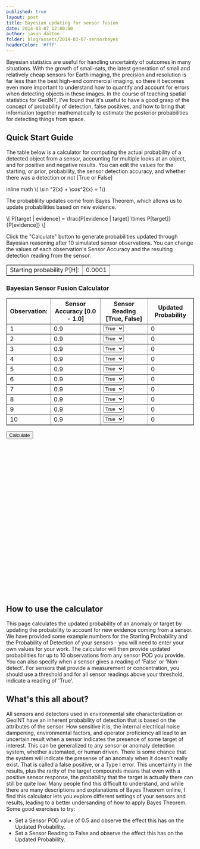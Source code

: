 ```yaml
---
published: true
layout: post
title: Bayesian updating for sensor fusion
date: 2014-03-07 12:00:00
author: jason_dalton
folder: blog/assets/2014-03-07-sensorbayes
headerColor: '#fff'
---
```


Bayesian statistics are useful for handling uncertainty of outcomes in many situations. With the growth of small-sats, the latest generation of small and relatively cheap sensors for Earth imaging, the precision <!--more-->and resolution is far less than the best high-end commercial imaging, so there it becomes even more important to understand how to quantify and account for errors when detecting objects in these images. In the course of teaching spatial statistics for GeoINT, I've found that it's useful to have a good grasp of the concept of probability of detection, false positives, and how to bring that information together mathematically to estimate the posterior probabilities for detecting things from space.  

## Quick Start Guide

The table below is a calculator for computing the actual probability of a detected object from a sensor, accounting for multiple looks at an object, and for positive and negative results.  You can edit the values for the starting, or prior, probability, the sensor detection accuracy, and whether there was a detection or not [True or False]

inline math \\( \sin ^2{x} + \cos^2{x} = 1\\)

The probablility updates come from Bayes Theorem, which allows us to update probabilities based on new evidence.

\\[  P\[target | evidence\] = \frac{P\[evidence | target\] \times P\[target\]}{P\[evidence\]}
\\]


Click the "Calculate" button to generate probabilities updated through Bayesian reasoning after 10 simulated sensor observations. You can change the values of each observation's Sensor Accuracy and the resulting detection reading from the sensor.
<html>
<script type="text/javascript" src="//www.google.com/jsapi"></script>
    <script type="text/javascript"
            src="http://cdn.mathjax.org/mathjax/latest/MathJax.js?config=TeX-AMS-MML_HTMLorMML">
    </script>
<table id="assumptions" border="1">
<tr>
<td>Starting probability P[H]:</td>
<td contentEditable="true">0.0001</td>
</tr>
</table>

<h3>Bayesian Sensor Fusion Calculator</h3>

<table id="dataTable" border="1">
<tr>
<th>Observation:</th>
<th>Sensor Accuracy [0.0 - 1.0]</th>
<th>Sensor Reading [True, False]</th>
<th>Updated Probability</th>
</tr>
<tr>
<td>1</td>
<td contentEditable="true" min="0.0" max="1.0">0.9</td>
<td>
<select>
  <option value="True">True</option>
  <option value="False">False</option>
</select>
</td>
<td>0</td>
</tr>
<tr>
<td>2</td>
<td contentEditable="true">0.9</td>
<td>
<select>
  <option value="True">True</option>
  <option value="False">False</option>
</select>
</td>
<td>0</td>
</tr>
<tr>
<td>3</td>
<td contentEditable="true">0.9</td>
<td>
<select>
  <option value="True">True</option>
  <option value="False">False</option>
</select>
</td>
<td>0</td>
</tr>
<tr>
<td>4</td>
<td contentEditable="true">0.9</td>
<td>
<select>
  <option value="True">True</option>
  <option value="False">False</option>
</select>
</td>
<td>0</td>
</tr>
<tr>
<td>5</td>
<td contentEditable="true">0.9</td>
<td>
<select>
  <option value="True">True</option>
  <option value="False">False</option>
</select>
</td>
<td>0</td>
</tr>
<tr>
<td>6</td>
<td contentEditable="true">0.9</td>
<td>
<select>
  <option value="True">True</option>
  <option value="False">False</option>
</select>
</td>
<td>0</td>
</tr>
<tr>
<td>7</td>
<td contentEditable="true">0.9</td>
<td>
<select>
  <option value="True">True</option>
  <option value="False">False</option>
</select>
</td>
<td>0</td>
</tr>
<tr>
<td >8</td>
<td contentEditable="true">0.9</td>
<td>
<select>
  <option value="True">True</option>
  <option value="False">False</option>
</select>
</td>
<td>0</td>
</tr>
<tr>
<td>9</td>
<td contentEditable="true">0.9</td>
<td>
<select>
  <option value="True">True</option>
  <option value="False">False</option>
</select>
</td>
<td>0</td>
</tr>
<tr>
<td>10</td>
<td contentEditable="true">0.9</td>
<td>
<select>
  <option value="True">True</option>
  <option value="False">False</option>
</select>
</td>
<td>0</td>
</tr>
</table>

<form>
<input type="button" onclick="bayesUpdates()" value="Calculate">
</form>

<div id="visualization" style="width: 600px; height: 400px;"></div>
</html>

## How to use the calculator

This page calculates the updated probability of an anomaly or target by updating the probability to account for new evidence coming from a sensor. We have provided some example numbers for the Starting Probability and the Probability of Detection of your sensors - you will need to enter your own values for your work. The calculator will then provide updated probabilities for up to 10 observations from any sensor POD you provide. You can also specify when a sensor gives a reading of 'False' or 'Non-detect'. For sensors that provide a measurement or concentration, you should use a threshold and for all sensor readings above your threshold, indicate a reading of 'True'.

<html>

<script>
      google.load('visualization', '1', {packages: ['corechart']});


function bayesUpdates(){
var P=document.getElementById('assumptions').rows[0].cells[1].innerHTML;
var x=document.getElementById('dataTable');

  for (var i=1;i<11;i++){
    var reading = x.rows[i].cells[2].children[0].selectedIndex;
    var pod = x.rows[i].cells[1].innerHTML;
    if (reading == 1) {
        pod = 1-pod;
    }
    var Pe = P*pod + (1-P)*(1-pod);
    x.rows[i].cells[3].innerHTML=(P * pod / Pe).toFixed(7);  //Baysian uƒpdate
    P = (P * pod / Pe);  //set Prior P to the newly calculated estimate
  }
}

function drawVisualization() {
  // Create and populate the data table.
  var data = google.visualization.arrayToDataTable([
    [' ', ' '],
    ['1',   .0008989],
    ['2',   .0080357],
    ['3',   .0679530],
    ['4',   .3961956],
    ['5',   .8551877],
    ['6',   .9815326],
    ['7',   .9979138],
    ['8',   .9997678],
    ['9',   .9999742],
    ['10',  .9999971]
  ]);

// Create and populate the data table.
        var options = {
          title: 'Updated probability',
          curveType: "function",
          width: 600,
          height: 400,
          vAxis: {maxValue: 1},
          legend: {position: 'none'}
        };

  // Create and draw the visualization.
      new google.visualization.LineChart(document.getElementById('visualization')).
          draw(data, options);
      };
      google.setOnLoadCallback(drawVisualization);
</script>







</html>


## What's this all about?

All sensors and detectors used in environmental site characterization or GeoINT have an inherent probability of detection that is based on the attributes of the sensor. How sensitive it is, the internal electrical noise dampening, environmental factors, and operator proficiency all lead to an uncertain result when a sensor indicates the presence of some target of interest. This can be generalized to any sensor or anomaly detection system, whether automated, or human driven. There is some chance that the system will indicate the presense of an anomaly when it doesn't really exist. That is called a false positive, or a Type I error. This uncertainty in the results, plus the rarity of the target compounds means that even with a positive sensor response, the probability that the target is actually there can still be quite low. Many people find this difficult to understand, and while there are many descriptions and explanations of Bayes Theorem online, I find this calculator lets you explore different settings of your sensors and results, leading to a better undersanding of how to apply Bayes Theorem. Some good exercises to try:

* Set a Sensor POD value of 0.5 and observe the effect this has on the Updated Probability.
* Set a Sensor Reading to False and observe the effect this has on the Updated Probability.

